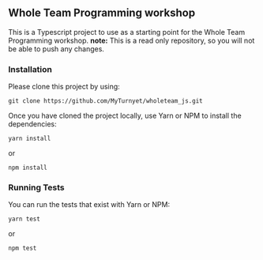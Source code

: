 

## Whole Team Programming workshop

This is a Typescript project to use as a starting point for the Whole Team Programming workshop.
**note:** This is a read only repository, so you will not be able to push any changes.

### Installation
Please clone this project by using:

    git clone https://github.com/MyTurnyet/wholeteam_js.git

Once you have cloned the project locally, use Yarn or NPM to install the dependencies:

    yarn install
or

    npm install


### Running Tests
You can run the tests that exist with Yarn or NPM:

    yarn test

or

    npm test
